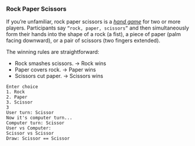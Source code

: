 ### Rock Paper Scissors

If you’re unfamiliar, rock paper scissors is a *[hand game](https://en.wikipedia.org/wiki/Hand_game)* for two or more players. Participants 
say `“rock, paper, scissors”` and then simultaneously form their hands into the shape of a rock 
(a fist), a piece of paper (palm facing downward), or a pair of scissors (two fingers extended). 

The winning rules are straightforward:

- Rock smashes scissors. -> Rock wins
- Paper covers rock. -> Paper wins
- Scissors cut paper. -> Scissors wins

```
Enter choice 
1. Rock
2. Paper
3. Scissor
3
User turn: Scissor
Now it's computer turn...
Computer turn: Scissor
User vs Computer: 
Scissor vs Scissor
Draw: Scissor == Scissor
```